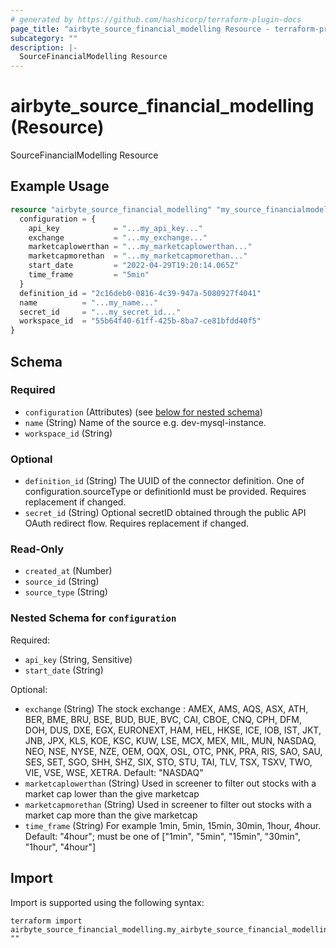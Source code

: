 ```yaml
---
# generated by https://github.com/hashicorp/terraform-plugin-docs
page_title: "airbyte_source_financial_modelling Resource - terraform-provider-airbyte"
subcategory: ""
description: |-
  SourceFinancialModelling Resource
---
```


# airbyte_source_financial_modelling (Resource)

SourceFinancialModelling Resource

## Example Usage

```terraform
resource "airbyte_source_financial_modelling" "my_source_financialmodelling" {
  configuration = {
    api_key            = "...my_api_key..."
    exchange           = "...my_exchange..."
    marketcaplowerthan = "...my_marketcaplowerthan..."
    marketcapmorethan  = "...my_marketcapmorethan..."
    start_date         = "2022-04-29T19:20:14.065Z"
    time_frame         = "5min"
  }
  definition_id = "2c16deb0-0816-4c39-947a-5080927f4041"
  name          = "...my_name..."
  secret_id     = "...my_secret_id..."
  workspace_id  = "55b64f40-61ff-425b-8ba7-ce81bfdd40f5"
}
```

<!-- schema generated by tfplugindocs -->
## Schema

### Required

- `configuration` (Attributes) (see [below for nested schema](#nestedatt--configuration))
- `name` (String) Name of the source e.g. dev-mysql-instance.
- `workspace_id` (String)

### Optional

- `definition_id` (String) The UUID of the connector definition. One of configuration.sourceType or definitionId must be provided. Requires replacement if changed.
- `secret_id` (String) Optional secretID obtained through the public API OAuth redirect flow. Requires replacement if changed.

### Read-Only

- `created_at` (Number)
- `source_id` (String)
- `source_type` (String)

<a id="nestedatt--configuration"></a>
### Nested Schema for `configuration`

Required:

- `api_key` (String, Sensitive)
- `start_date` (String)

Optional:

- `exchange` (String) The stock exchange : AMEX, AMS, AQS, ASX, ATH, BER, BME, BRU, BSE, BUD, BUE, BVC, CAI, CBOE, CNQ, CPH, DFM, DOH, DUS, DXE, EGX, EURONEXT, HAM, HEL, HKSE, ICE, IOB, IST, JKT, JNB, JPX, KLS, KOE, KSC, KUW, LSE, MCX, MEX, MIL, MUN, NASDAQ, NEO, NSE, NYSE, NZE, OEM, OQX, OSL, OTC, PNK, PRA, RIS, SAO, SAU, SES, SET, SGO, SHH, SHZ, SIX, STO, STU, TAI, TLV, TSX, TSXV, TWO, VIE, VSE, WSE, XETRA. Default: "NASDAQ"
- `marketcaplowerthan` (String) Used in screener to filter out stocks with a market cap lower than the give marketcap
- `marketcapmorethan` (String) Used in screener to filter out stocks with a market cap more than the give marketcap
- `time_frame` (String) For example 1min, 5min, 15min, 30min, 1hour, 4hour. Default: "4hour"; must be one of ["1min", "5min", "15min", "30min", "1hour", "4hour"]

## Import

Import is supported using the following syntax:

```shell
terraform import airbyte_source_financial_modelling.my_airbyte_source_financial_modelling ""
```
